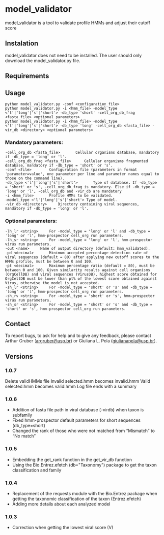 # model_validator
model_validator is a tool to validate profile HMMs and adjust their cutoff score

##   Instalation
model_validator does not need to be installed. The user should only download the model_validator.py file.

## Requirements

## Usage
```
python model_validator.py -conf <configuration_file>
python model_validator.py -i <hmm_file> -model_type <'l'|'long'|'s'|'short'> -db_type 'short' -cell_org_db_frag <fasta_file> <optional parameters>
python model_validator.py -i <hmm_file> -model_type <'l'|'long'|'s'|'short'> -db_type 'long' -cell_org_db <fasta_file> -vir_db <directory> <optional parameters>
```
### Mandatory parameters:
```
-cell_org_db <fasta_file>	 	Cellular organisms database, mandatory if -db_type = 'long' or 'l'.
-cell_org_db_frag <fasta_file>	 	Cellular organisms fragmented database, mandatory if -db_type = 'short' or 's'.
-conf <file>	 	Configuration file (parameters in format 'parameter=value', one parameter per line and parameter names equal to those on the command line).
-db_type <'l'|'long'|'s'|'short'>	 	Type of database. If -db_type = 'short' or 's', -cell_org_db_frag is mandatory. Else if -db_type = 'long' or 'l', -cell_org_db and -vir_db are mandatory
-i <hmm_file>	 	Profile HMMs to be validated.
-model_type <'l'|'long'|'s'|'short'> Type of model.
-vir_db <directory>	 	Directory containing viral sequences, mandatory if -db_type = 'long' or 'l'.
```

### Optional parameters:
```
-lh_lr <string>	 	For -model_type = 'long' or 'l' and -db_type = 'long' or 'l', hmm-prospector cell_org run parameters.
-lh_sr <string>	 	For -model_type = 'long' or 'l', hmm-prospector virus run parameters.
-out <name>	 	Name of output directory (default: hmm_validated).
-pd <decimal>	 	Minimum accepted percentage detection rate of viral sequences (default = 80) after applying new cutoff scores to the HMMs profile, must be between 0 and 100.
-pt <decimal>	 	Maximum percentage ratio (default = 80), must be between 0 and 100. Given similarity results against cell organisms (OrgCellDB) and viral sequences (VirusDB), highest score obtained for OrgCellDB must be lower than pt% of the lowest score obtained against Virus, otherwise the model is not accepted.
-sh_lr <string>	 	For -model_type = 'short' or 's' and -db_type = 'long' or 'l', hmm-prospector cell_org run parameters.
-sh_rv <string>	 	For -model_type = 'short' or 's', hmm-prospector virus run parameters.
-sh_sr <string>	 	For -model_type = 'short' or 's' and -db_type = 'short' or 's', hmm-prospector cell_org run parameters.
``` 

## Contact
To report bugs, to ask for help and to give any feedback, please contact Arthur Gruber (argruber@usp.br) or Giuliana L. Pola (giulianapola@usp.br).

## Versions
### 1.0.7
Delete validHMMs file
Invalid selected.hmm becomes invalid.hmm
Valid selected.hmm becomes valid.hmm
Log file ends with a summary

### 1.0.6
- Addition of fasta file path in viral database (-virdb) when taxon is subfamily
- Fixed hmm-prospector default parameters for short sequences (db_type=short)
- Changed the rank of those who were not matched from “Mismatch” to “No match”

### 1.0.5
- Embedding the get_rank function in the get_vir_db function
- Using the Bio.Entrez.efetch (db="Taxonomy") package to get the taxon classification and family

### 1.0.4
- Replacement of the requests module with the Bio.Entrez package when getting the taxonomic classification of the taxon (Entrez.efetch)
- Adding more details about each analyzed model

### 1.0.3
- Correction when getting the lowest viral score (V) 